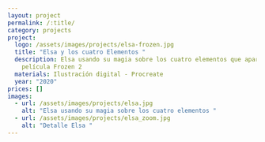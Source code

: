 ```yaml
---
layout: project
permalink: /:title/
category: projects
project:
  logo: /assets/images/projects/elsa-frozen.jpg
  title: "Elsa y los cuatro Elementos "
  description: Elsa usando su magia sobre los cuatro elementos que aparecen en la
    película Frozen 2
  materials: Ilustración digital - Procreate
  year: "2020"
prices: []
images:
  - url: /assets/images/projects/elsa.jpg
    alt: "Elsa usando su magia sobre los cuatro elementos "
  - url: /assets/images/projects/elsa_zoom.jpg
    alt: "Detalle Elsa "
---
```


